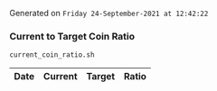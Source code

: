 Generated on `Friday 24-September-2021 at 12:42:22`

### Current to Target Coin Ratio
`current_coin_ratio.sh`

Date|Current|Target|Ratio
---|---|---|---
